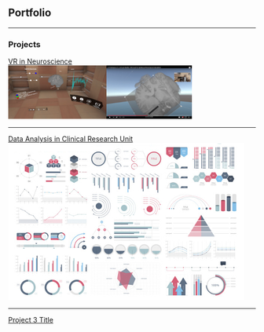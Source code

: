 ## Portfolio

---

### Projects

[VR in Neuroscience](/sample_page)
</br>
<img src="images/EPES1.PNG" width=200/><img src="images/EPES2.png" width=174/>


---
[Data Analysis in Clinical Research Unit](/pdf/sample_presentation.pdf)
<img src="images/dummy_thumbnail.jpg?raw=true"/>

---
[Project 3 Title](http://example.com/)



